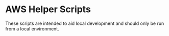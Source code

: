 # AWS Helper Scripts

These scripts are intended to aid local development and should only be run from a local environment.
